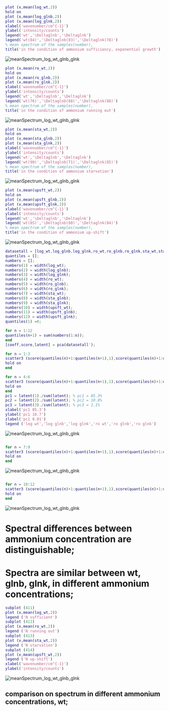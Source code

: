 
```matlab
plot (x,mean(log_wt,2))
hold on
plot (x,mean(log_glnb,2))
plot (x,mean(log_glnk,2))
xlabel('wavenumber/cm^{-1}')
ylabel('intensity/counts')
legend('wt','\Deltaglnb','\Deltaglnk')
legend('wt(84)','\Deltaglnb(83)','\Deltaglnk(78)')
% mean spectrum of the samples(number),
title('in the condition of ammonium sufficiency, exponential growth')
```
![meanSpectrum_log_wt_glnb_glnk](figures/mean1.jpg)

```matlab
plot (x,mean(ro_wt,2))
hold on
plot (x,mean(ro_glnb,2))
plot (x,mean(ro_glnk,2))
xlabel('wavenumber/cm^{-1}')
ylabel('intensity/counts')
legend('wt','\Deltaglnb','\Deltaglnk')
legend('wt(76)','\Deltaglnb(88)','\Deltaglnk(88)')
% mean spectrum of the samples(number),
title('in the condition of ammonium running out')
```
![meanSpectrum_log_wt_glnb_glnk](figures/mean2.jpg)
```matlab
plot (x,mean(sta_wt,2))
hold on
plot (x,mean(sta_glnb,2))
plot (x,mean(sta_glnk,2))
xlabel('wavenumber/cm^{-1}')
ylabel('intensity/counts')
legend('wt','\Deltaglnb','\Deltaglnk')
legend('wt(90)','\Deltaglnb(71)','\Deltaglnk(85)')
% mean spectrum of the samples(number),
title('in the condition of ammonium starvation')

```
![meanSpectrum_log_wt_glnb_glnk](figures/mean3.jpg)

```matlab
plot (x,mean(upsft_wt,2))
hold on
plot (x,mean(upsft_glnb,2))
plot (x,mean(upsft_glnk,2))
xlabel('wavenumber/cm^{-1}')
ylabel('intensity/counts')
legend('wt','\Deltaglnb','\Deltaglnk')
legend('wt(85)','\Deltaglnb(80)','\Deltaglnk(84)')
% mean spectrum of the samples(number),
title('in the condition of ammonium up-shift')
```
![meanSpectrum_log_wt_glnb_glnk](figures/mean4.jpg)

```matlab
datasetall = [log_wt,log_glnb,log_glnk,ro_wt,ro_glnb,ro_glnk,sta_wt,sta_glnb,sta_glnk,upsft_wt,upsft_glnb,upsft_glnk];
quantiles = [];
numbers = [];
numbers(1) = width(log_wt);
numbers(2) = width(log_glnb);
numbers(3) = width(log_glnk);
numbers(4) = width(ro_wt);
numbers(5) = width(ro_glnb);
numbers(6) = width(ro_glnk);
numbers(7) = width(sta_wt);
numbers(8) = width(sta_glnb);
numbers(9) = width(sta_glnk);
numbers(10) = width(upsft_wt);
numbers(11) = width(upsft_glnb);
numbers(12) = width(upsft_glnk);
quantiles(1) =0;

for n = 1:12
quantiles(n+1) = sum(numbers(1:n));
end
[coeff,score,latent] = pca(datasetall');

for n = 1:3
scatter3 (score(quantiles(n)+1:quantiles(n+1),1),score(quantiles(n)+1:quantiles(n+1),2),score(quantiles(n)+1:quantiles(n+1),3),12,'o','filled')
hold on
end

for n = 4:6
scatter3 (score(quantiles(n)+1:quantiles(n+1),1),score(quantiles(n)+1:quantiles(n+1),2),score(quantiles(n)+1:quantiles(n+1),3),12,'^')
hold on
end
pc1 = latent(1)./sum(latent); % pc1 = 85.3%
pc2 = latent(2)./sum(latent); % pc2 = 10.8%
pc3 = latent(3)./sum(latent); % pc3 = 1.1%
xlabel('pc1 85.3')
ylabel('pc1 10.7')
zlabel('pc1 0.01')
legend ('log wt','log glnb','log glnk','ro wt','ro glnb','ro glnk')

```
![meanSpectrum_log_wt_glnb_glnk](figures/pca1.jpg)

```matlab

for n = 7:9
scatter3 (score(quantiles(n)+1:quantiles(n+1),1),score(quantiles(n)+1:quantiles(n+1),2),score(quantiles(n)+1:quantiles(n+1),3),12,'x')
hold on
end
```
![meanSpectrum_log_wt_glnb_glnk](figures/pca2.jpg)

```matlab

for n = 10:12
scatter3 (score(quantiles(n)+1:quantiles(n+1),1),score(quantiles(n)+1:quantiles(n+1),2),score(quantiles(n)+1:quantiles(n+1),3),12,'square')
hold on
end
```
![meanSpectrum_log_wt_glnb_glnk](figures/pca3.jpg)

# Spectral differences between ammonium concentration are distinguishable;
# Spectra are similar between wt, glnb, glnk, in different ammonium concentrations;

```matlab
subplot (411)
plot (x,mean(log_wt,2))
legend ('N sufficient')
subplot (412)
plot (x,mean(ro_wt,2))
legend ('N running out')
subplot (413)
plot (x,mean(sta_wt,2))
legend ('N starvation')
subplot (414)
plot (x,mean(upsft_wt,2))
legend ('N up-shift')
xlabel('wavenumber/cm^{-1}')
ylabel('intensity/counts')
```
![meanSpectrum_log_wt_glnb_glnk](figures/mean5.jpg)
## comparison on spectrum in different ammonium concentrations, wt;






